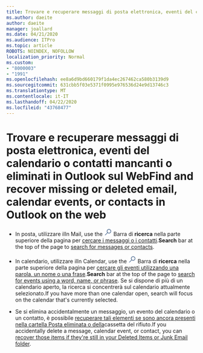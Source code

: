 ```yaml
---
title: Trovare e recuperare messaggi di posta elettronica, eventi del calendario o contatti mancanti o eliminati
ms.author: daeite
author: daeite
manager: joallard
ms.date: 04/21/2020
ms.audience: ITPro
ms.topic: article
ROBOTS: NOINDEX, NOFOLLOW
localization_priority: Normal
ms.custom:
- "8000003"
- "1991"
ms.openlocfilehash: ee8a6d9bd660179f1da4ec267462ca580b3139d9
ms.sourcegitcommit: 631cbb5f03e5371f0995e976536d24e9d13746c3
ms.translationtype: MT
ms.contentlocale: it-IT
ms.lasthandoff: 04/22/2020
ms.locfileid: "43768477"
---
```

# <a name="find-and-recover-missing-or-deleted-email-calendar-events-or-contacts-in-outlook-on-the-web"></a><span data-ttu-id="20825-102">Trovare e recuperare messaggi di posta elettronica, eventi del calendario o contatti mancanti o eliminati in Outlook sul Web</span><span class="sxs-lookup"><span data-stu-id="20825-102">Find and recover missing or deleted email, calendar events, or contacts in Outlook on the web</span></span>

- <span data-ttu-id="20825-103">In posta, utilizzare il</span><span class="sxs-lookup"><span data-stu-id="20825-103">In Mail, use the</span></span> <img src='data:image/png;base64,iVBORw0KGgoAAAANSUhEUgAAABUAAAAVBAMAAABbObilAAAAKlBMVEX///+WqL7l6u8vUn8iR3azwNDCzNlObJFAYIkDLWNeeZuks8d7ka1thaRtSbf+AAAAS0lEQVQI12MgFjAdmVkKY6csYxK5AGUbAqWsIUzGBiARAmGzCwAJlgQwmyMARiDEEeoxzWEyQZivLAS3l8kQ4RplkDF4hRkWEvQSABbdDSdqA/J0AAAAAElFTkSuQmCC' />
 <span data-ttu-id="20825-104">Barra di **ricerca** nella parte superiore della pagina per [cercare i messaggi o i contatti](https://support.office.com/article/b27e5eb7-3255-4c61-bf16-1c6a16bc2e6b).</span><span class="sxs-lookup"><span data-stu-id="20825-104">**Search** bar at the top of the page to [search for messages or contacts](https://support.office.com/article/b27e5eb7-3255-4c61-bf16-1c6a16bc2e6b).</span></span>

- <span data-ttu-id="20825-105">In calendario, utilizzare il</span><span class="sxs-lookup"><span data-stu-id="20825-105">In Calendar, use the</span></span> <img src='data:image/png;base64,iVBORw0KGgoAAAANSUhEUgAAABUAAAAVBAMAAABbObilAAAAKlBMVEX///+WqL7l6u8vUn8iR3azwNDCzNlObJFAYIkDLWNeeZuks8d7ka1thaRtSbf+AAAAS0lEQVQI12MgFjAdmVkKY6csYxK5AGUbAqWsIUzGBiARAmGzCwAJlgQwmyMARiDEEeoxzWEyQZivLAS3l8kQ4RplkDF4hRkWEvQSABbdDSdqA/J0AAAAAElFTkSuQmCC' />
 <span data-ttu-id="20825-106">Barra di **ricerca** nella parte superiore della pagina per [cercare gli eventi utilizzando una parola, un nome o una frase](https://support.office.com/article/d587aaec-fb2c-4f6f-aee1-0df1fc591477).</span><span class="sxs-lookup"><span data-stu-id="20825-106">**Search** bar at the top of the page to [search for events using a word, name, or phrase](https://support.office.com/article/d587aaec-fb2c-4f6f-aee1-0df1fc591477).</span></span> <span data-ttu-id="20825-107">Se si dispone di più di un calendario aperto, la ricerca si concentrerà sul calendario attualmente selezionato.</span><span class="sxs-lookup"><span data-stu-id="20825-107">If you have more than one calendar open, search will focus on the calendar that's currently selected.</span></span>

- <span data-ttu-id="20825-108">Se si elimina accidentalmente un messaggio, un evento del calendario o un contatto, è possibile [recuperare tali elementi se sono ancora presenti nella cartella Posta eliminata o della](https://support.office.com/article/a8ca78ac-4721-4066-95dd-571842e9fb11)cassetta del rifiuto.</span><span class="sxs-lookup"><span data-stu-id="20825-108">If you accidentally delete a message, calendar event, or contact, you can [recover those items if they're still in your Deleted Items or Junk Email folder](https://support.office.com/article/a8ca78ac-4721-4066-95dd-571842e9fb11).</span></span>